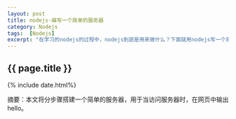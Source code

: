 ```yaml
---
layout: post
title: nodejs-编写一个简单的服务器
category: Nodejs
tags:  [Nodejs]
excerpt: "在学习的nodejs的过程中，nodejs到底是用来做什么？下面就用nodejs写一个简单的服务器。"
---
```

<h2>{{ page.title }}</h2>
{% include date.html%}
<p class="zhai">摘要：本文将分步骤搭建一个简单的服务器，用于当访问服务器时，在网页中输出hello。</p>
